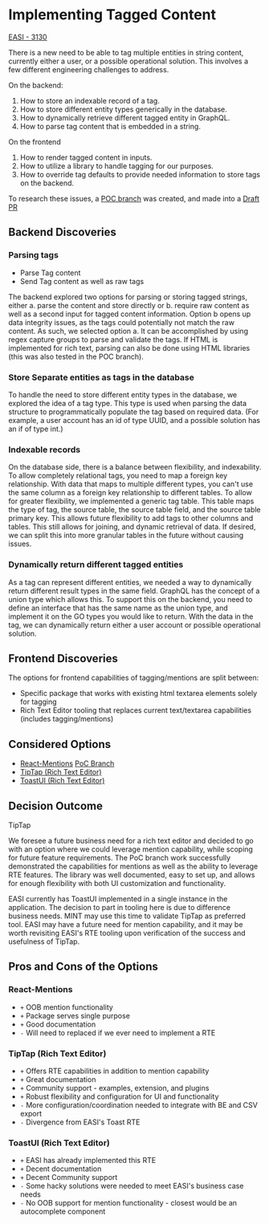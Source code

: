# Implementing Tagged Content


[EASI - 3130](https://jiraent.cms.gov/browse/EASI-3130)

There is a new need to be able to tag multiple entities in string content, currently either a user, or a possible operational solution. This involves a few different engineering challenges to address. 

On the backend:
1. How to store an indexable record of a tag.
2. How to store different entity types generically in the database.
3. How to dynamically retrieve different tagged entity in GraphQL.
4. How to parse tag content that is embedded in a string.


On the frontend
1. How to render tagged content in inputs.
2. How to utilize a library to handle tagging for our purposes.
3. How to override tag defaults to provide needed information to store tags on the backend.

To research these issues, a [POC branch](https://github.com/CMSgov/mint-app/tree/EASI-3130/discussion_tagging_spike_poc) was created, and made into a [Draft PR](https://github.com/CMSgov/mint-app/pull/702)

## Backend Discoveries

### Parsing tags
* Parse Tag content
* Send Tag content as well as raw tags

The backend explored two options for parsing or storing tagged strings, either a. parse the content and store directly or b. require raw content as well as a second input for tagged content information. Option b opens up data integrity issues, as the tags could potentially not match the raw content. As such, we selected option a. It can be accomplished by using regex capture groups to parse and validate the tags. If HTML is implemented for rich text, parsing can also be done using HTML libraries (this was also tested in the POC branch).

### Store Separate entities as tags in the database
To handle the need to store different entity types in the database, we explored the idea of a tag type. This type is used when parsing the data structure to programmatically populate the tag based on required data. (For example, a user account has an id of type UUID, and a possible solution has an if of type int.)


### Indexable records
On the database side, there is a balance between flexibility, and indexability. To allow completely relational tags, you need to map a foreign key relationship. With data that maps to multiple different types, you can't use the same column as a foreign key relationship to different tables. To allow for greater flexibility, we implemented a generic tag table. This table maps the type of tag, the source table, the source table field, and the source table primary key. This allows future flexibility to add tags to other columns and tables. This still allows for joining, and dynamic retrieval of data. If desired, we can split this into more granular tables in the future without causing issues.

### Dynamically return different tagged entities
As a tag can represent different entities, we needed a way to dynamically return different result types in the same field. GraphQL has the concept of a union type which allows this. To support this on the backend, you need to define an interface that has the same name as the union type, and implement it on the GO types you would like to return. With the data in the tag, we can dynamically return either a user account or possible operational solution.


## Frontend Discoveries
The options for frontend capabilities of tagging/mentions are split between:

- Specific package that works with existing html textarea elements solely for tagging
- Rich Text Editor tooling that replaces current text/textarea capabilities (includes tagging/mentions)

## Considered Options

* [React-Mentions](https://github.com/signavio/react-mentions) [PoC Branch](https://github.com/CMSgov/mint-app/tree/EASI-3130/discussion_tagging_spike_poc)
* [TipTap (Rich Text Editor)](https://tiptap.dev/)
* [ToastUI (Rich Text Editor)](https://ui.toast.com/tui-editor)

## Decision Outcome

TipTap

We foresee a future business need for a rich text editor and decided to go with an option where we could leverage mention capability, while scoping for future feature requirements.  The PoC branch work successfully demonstrated the capabilities for mentions as well as the ability to leverage RTE features.  The library was well documented, easy to set up, and allows for enough flexibility with both UI customization and functionality.

EASI currently has ToastUI implemented in a single instance in the application.  The decision to part in tooling here is due to difference business needs.  MINT may use this time to validate TipTap as preferred tool.  EASI may have a future need for mention capability, and it may be worth revisiting EASI's RTE tooling upon verification of the success and usefulness of TipTap. 


## Pros and Cons of the Options

### React-Mentions
* `+` OOB mention functionality
* `+` Package serves single purpose
* `+` Good documentation
* `-` Will need to replaced if we ever need to implement a RTE

### TipTap (Rich Text Editor)
* `+` Offers RTE capabilities in addition to mention capability
* `+` Great documentation
* `+` Community support - examples, extension, and plugins
* `+` Robust flexibility and configuration for UI and functionality
* `-` More configuration/coordination needed to integrate with BE and CSV export
* `-` Divergence from EASI's Toast RTE

### ToastUI (Rich Text Editor)
* `+` EASI has already implemented this RTE
* `+` Decent documentation
* `+` Decent Community support
* `-` Some hacky solutions were needed to meet EASI's business case needs
* `-` No OOB support for mention functionality - closest would be an autocomplete component
